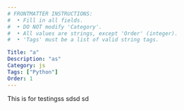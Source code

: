 ```yaml
---
# FRONTMATTER INSTRUCTIONS:
#  • Fill in all fields.
#  • DO NOT modify 'Category'.
#  • All values are strings, except 'Order' (integer).
#  • 'Tags' must be a list of valid string tags.

Title: "a"
Description: "as"
Category: js
Tags: ["Python"]
Order: 1
---
```


This is for testingss
sdsd
sd
